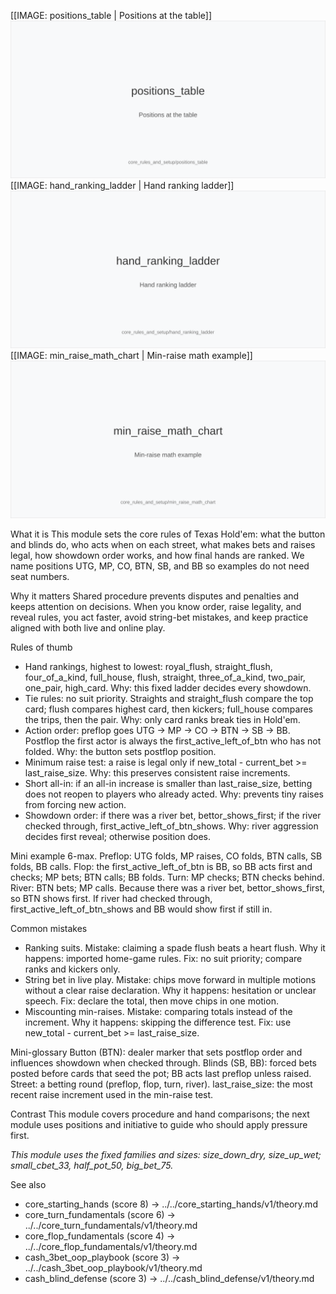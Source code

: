 [[IMAGE: positions_table | Positions at the table]]
![Positions at the table](images/positions_table.svg)
[[IMAGE: hand_ranking_ladder | Hand ranking ladder]]
![Hand ranking ladder](images/hand_ranking_ladder.svg)
[[IMAGE: min_raise_math_chart | Min-raise math example]]
![Min-raise math example](images/min_raise_math_chart.svg)

What it is
This module sets the core rules of Texas Hold'em: what the button and blinds do, who acts when on each street, what makes bets and raises legal, how showdown order works, and how final hands are ranked. We name positions UTG, MP, CO, BTN, SB, and BB so examples do not need seat numbers.

Why it matters
Shared procedure prevents disputes and penalties and keeps attention on decisions. When you know order, raise legality, and reveal rules, you act faster, avoid string-bet mistakes, and keep practice aligned with both live and online play.

Rules of thumb
- Hand rankings, highest to lowest: royal_flush, straight_flush, four_of_a_kind, full_house, flush, straight, three_of_a_kind, two_pair, one_pair, high_card. Why: this fixed ladder decides every showdown.
- Tie rules: no suit priority. Straights and straight_flush compare the top card; flush compares highest card, then kickers; full_house compares the trips, then the pair. Why: only card ranks break ties in Hold'em.
- Action order: preflop goes UTG -> MP -> CO -> BTN -> SB -> BB. Postflop the first actor is always the first_active_left_of_btn who has not folded. Why: the button sets postflop position.
- Minimum raise test: a raise is legal only if new_total - current_bet >= last_raise_size. Why: this preserves consistent raise increments.
- Short all-in: if an all-in increase is smaller than last_raise_size, betting does not reopen to players who already acted. Why: prevents tiny raises from forcing new action.
- Showdown order: if there was a river bet, bettor_shows_first; if the river checked through, first_active_left_of_btn_shows. Why: river aggression decides first reveal; otherwise position does.

Mini example
6-max. Preflop: UTG folds, MP raises, CO folds, BTN calls, SB folds, BB calls. Flop: the first_active_left_of_btn is BB, so BB acts first and checks; MP bets; BTN calls; BB folds. Turn: MP checks; BTN checks behind. River: BTN bets; MP calls. Because there was a river bet, bettor_shows_first, so BTN shows first. If river had checked through, first_active_left_of_btn_shows and BB would show first if still in.

Common mistakes
- Ranking suits. Mistake: claiming a spade flush beats a heart flush. Why it happens: imported home-game rules. Fix: no suit priority; compare ranks and kickers only.
- String bet in live play. Mistake: chips move forward in multiple motions without a clear raise declaration. Why it happens: hesitation or unclear speech. Fix: declare the total, then move chips in one motion.
- Miscounting min-raises. Mistake: comparing totals instead of the increment. Why it happens: skipping the difference test. Fix: use new_total - current_bet >= last_raise_size.

Mini-glossary
Button (BTN): dealer marker that sets postflop order and influences showdown when checked through.
Blinds (SB, BB): forced bets posted before cards that seed the pot; BB acts last preflop unless raised.
Street: a betting round (preflop, flop, turn, river).
last_raise_size: the most recent raise increment used in the min-raise test.

Contrast
This module covers procedure and hand comparisons; the next module uses positions and initiative to guide who should apply pressure first.

_This module uses the fixed families and sizes: size_down_dry, size_up_wet; small_cbet_33, half_pot_50, big_bet_75._

See also
- core_starting_hands (score 8) → ../../core_starting_hands/v1/theory.md
- core_turn_fundamentals (score 6) → ../../core_turn_fundamentals/v1/theory.md
- core_flop_fundamentals (score 4) → ../../core_flop_fundamentals/v1/theory.md
- cash_3bet_oop_playbook (score 3) → ../../cash_3bet_oop_playbook/v1/theory.md
- cash_blind_defense (score 3) → ../../cash_blind_defense/v1/theory.md
